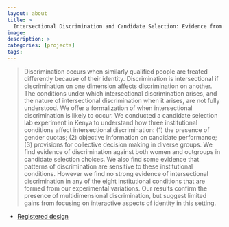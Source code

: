 ```yaml
---
layout: about
title: > 
  Intersectional Discrimination and Candidate Selection: Evidence from a Lab Experiment in Kenya
image: 
description: >
categories: [projects]
tags:
---
```


>Discrimination occurs when similarly qualified people are treated differently because of their identity. Discrimination is intersectional if discrimination on one dimension affects discrimination on another. The conditions under which intersectional discrimination arises, and the nature of intersectional discrimination when it arises, are not fully understood. We offer a formalization of when intersectional discrimination is likely to occur. We conducted a candidate selection lab experiment in Kenya to understand how three institutional conditions affect intersectional discrimination: (1) the presence of  gender quotas; (2) objective information on candidate performance; (3) provisions for collective decision making in diverse groups. We find evidence of discrimination against both women and outgroups in candidate selection choices. We also find some evidence that patterns of discrimination are sensitive to these institutional conditions. However we find no strong evidence of intersectional discrimination in any of the eight institutional conditions that are formed from our experimental variations. Our results confirm the presence of multidimensional discrimination, but suggest limited gains from focusing on interactive aspects of identity in this setting.

- <a href="https://osf.io/p95u7" target='_blank'> Registered design </a>

